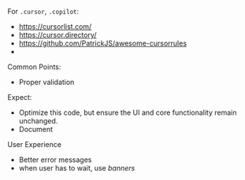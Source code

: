 For `.cursor`, `.copilot`:

- https://cursorlist.com/
- https://cursor.directory/
- https://github.com/PatrickJS/awesome-cursorrules
- 

Common Points:
- Proper validation

Expect:
- Optimize this code, but ensure the UI and core functionality remain unchanged. 
- Document

User Experience
- Better error messages
- when user has to wait, use *banners*